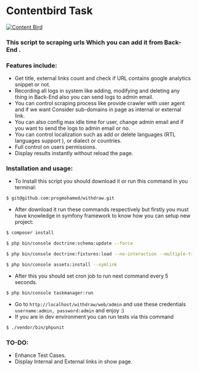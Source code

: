 # Contentbird Task
[![Content Bird](https://de.contentbird.io/wp-content/uploads/sites/2/2018/01/contentbird_Logo.png)](https://de.contentbird.io/)
### This script to scraping urls Which you can add it from Back-End .
### Features include:
  - Get title, external links count and check if URL contains google analytics snippet or not.
  - Recording all logs in system like adding, modifying and deleting any thing in Back-End also you can send logs to admin email.
  - You can control scraping process like provide crawler with user agent and if we want Consider sub-domains in page as internal or external link.
  - You can also config max idle time for user, change admin email and if you want to send the logs to admin email or no.
  - You can control localization such as add or delete languages (RTL languages support ), or dialect or countries.
  - Full control on users permissions.
  - Display results instantly without reload the page.

### Installation and usage:
  - To Install this script you should download it or run this command in you terminal:
```sh
$ git@github.com:progmohamed/withdraw.git
```
  - After download it run these commands respectively but firstly you must have knowledge in symfony framework to know how you can setup new project:
```sh
$ composer install
```
```sh
$ php bin/console doctrine:schema:update --force
```
```sh
$ php bin/console doctrine:fixtures:load --no-interaction --multiple-transactions
```
```sh
$ php bin/console assets:install --symlink
```
  - After this you should set cron job to run next command every 5 seconds.
```sh
$ php bin/console taskmanager:run
```
 - Go to `http://localhost/withdraw/web/admin` and use these credentials `username:admin, password:admin` and enjoy :)
 - If you are in dev environment you can run tests via this command
```sh
$ ./vendor/bin/phpunit
```
### TO-DO:
 - Enhance Test Cases.
 - Display Internal and External links in show page.
 